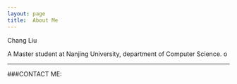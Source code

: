 ```yaml
---
layout: page
title: 	About Me
---
```


Chang Liu

A Master student at Nanjing University, department of Computer Science.
o

---

###CONTACT ME:
<a title="charles_liuchang@outlook.com" href="mailto:charles_liuchang@outlook.com"><i class = "fa fa-envelope fa-2x"></i></a>&nbsp;&nbsp;<a title="ChangLiuNJU" href="https://github.com/ChangLiuNJU"><i class = "fa fa-github fa-2x"></i></a>

